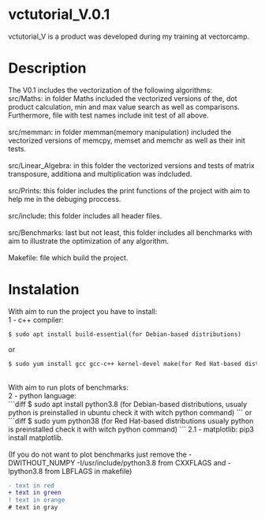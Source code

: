 # vctutorial_V.0.1
vctutorial_V is a product was developed during my training at vectorcamp.
# Description
The V0.1 includes the vectorization of the following algorithms:<br />
    src/Maths: in folder Maths included the vectorized versions of the, dot product calculation, min and max value search as well as comparisons.
    Furthermore, file with test names include init test of all above.<br /><br />
    src/memman: in folder memman(memory manipulation) included the vectorized versions of memcpy, memset and memchr as well as their init tests.<br /><br />
    src/Linear_Algebra: in this folder the vectorized versions and tests of matrix transposure, additiona and multiplication was indcluded.<br /><br />
    src/Prints: this folder includes the print functions of the project with aim to help me in the debuging proccess.<br /><br />
    src/include: this folder includes all header files.<br /><br />
    src/Benchmarks: last but not least, this folder includes all benchmarks with aim to illustrate the optimization of any algorithm.<br /><br />
    Makefile: file which build the project.
    
# Instalation
With aim to run the project you have to install:<br />
1 - c++ compiler: <br /> 
```diff
$ sudo apt install build-essential(for Debian-based distributions)
```
or </br>
```diff
$ sudo yum install gcc gcc-c++ kernel-devel make(for Red Hat-based distributions) 
```
<br />
With aim to run plots of benchmarks:<br />
2 - python language:<br /> 
```diff
$ sudo apt install python3.8 (for Debian-based distributions, usualy python is preinstalled in ubuntu check it with witch python command) 
```
or<br />
```diff
$ sudo yum python38 (for Red Hat-based distributions usualy python is preinstalled check it with witch python command) 
```  
2.1 - matplotlib: pip3 install matplotlib.<br /><br />
(If you do not want to plot benchmarks just remove the -DWITHOUT_NUMPY -I/usr/include/python3.8 from CXXFLAGS and -lpython3.8 from LBFLAGS in makefile)

```diff
- text in red
+ text in green
! text in orange
# text in gray
```
